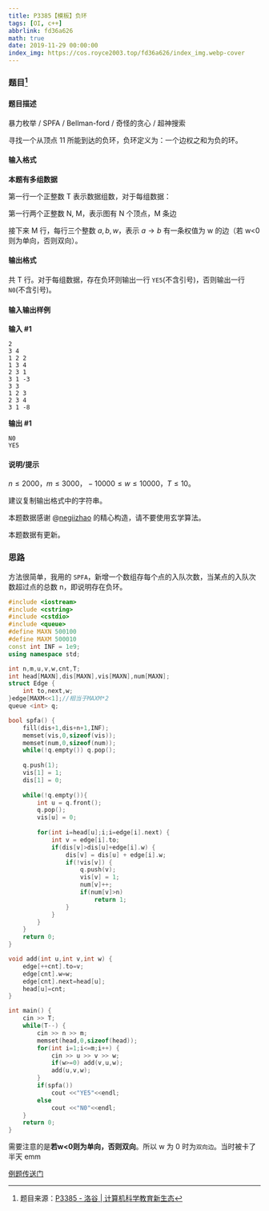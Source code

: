 ```yaml
---
title: P3385【模板】负环
tags: [OI, c++]
abbrlink: fd36a626
math: true
date: 2019-11-29 00:00:00
index_img: https://cos.royce2003.top/fd36a626/index_img.webp-cover
---
```


### 题目[^1]

#### 题目描述

暴力枚举 / SPFA / Bellman-ford / 奇怪的贪心 / 超神搜索

寻找一个从顶点 11 所能到达的负环，负环定义为：一个边权之和为负的环。
<!--more-->
#### 输入格式

**本题有多组数据**

第一行一个正整数 T 表示数据组数，对于每组数据：

第一行两个正整数 N, M，表示图有 N 个顶点，M 条边

接下来 M 行，每行三个整数 $a, b, w$，表示 $a \rightarrow b$ 有一条权值为 w 的边（若 w<0 则为单向，否则双向）。

#### 输出格式

共 T 行。对于每组数据，存在负环则输出一行 `YE5`(不含引号)，否则输出一行 `N0`(不含引号)。

#### 输入输出样例

**输入 #1**

```
2
3 4
1 2 2
1 3 4
2 3 1
3 1 -3
3 3
1 2 3
2 3 4
3 1 -8
```

**输出 #1**

```
N0
YE5
```

#### 说明/提示

$n\le 2000，m\le 3000，-10000\le w \le 10000，T\le 10$。

建议复制输出格式中的字符串。

本题数据感谢 @[negiizhao](https://www.luogu.com.cn/user/5643) 的精心构造，请不要使用玄学算法。

本题数据有更新。

### 思路

方法很简单，我用的 `SPFA`，新增一个数组存每个点的入队次数，当某点的入队次数超过点的总数 n，即说明存在负环。

<!--more-->

```cpp
#include <iostream>
#include <cstring>
#include <cstdio>
#include <queue>
#define MAXN 500100
#define MAXM 500010
const int INF = 1e9;
using namespace std;

int n,m,u,v,w,cnt,T;
int head[MAXN],dis[MAXN],vis[MAXN],num[MAXN];
struct Edge {
	int to,next,w;
}edge[MAXM<<1];//相当于MAXM*2
queue <int> q;

bool spfa() {
	fill(dis+1,dis+n+1,INF);
    memset(vis,0,sizeof(vis));
    memset(num,0,sizeof(num));
	while(!q.empty()) q.pop();
	
	q.push(1);
	vis[1] = 1;
	dis[1] = 0;
	
	while(!q.empty()){
		int u = q.front();
		q.pop();
		vis[u] = 0;
		
		for(int i=head[u];i;i=edge[i].next) {
			int v = edge[i].to;
			if(dis[v]>dis[u]+edge[i].w) {
				dis[v] = dis[u] + edge[i].w;
				if(!vis[v]) {
					q.push(v);
					vis[v] = 1;
					num[v]++;
					if(num[v]>n)
						return 1;
				}
			}	
		}
	}
	return 0;
}

void add(int u,int v,int w) {
	edge[++cnt].to=v;
	edge[cnt].w=w;
	edge[cnt].next=head[u];
	head[u]=cnt;
}

int main() {
	cin >> T;
	while(T--) {
		cin >> n >> m;
		memset(head,0,sizeof(head));
		for(int i=1;i<=m;i++) {
			cin >> u >> v >> w;
			if(w>=0) add(v,u,w);
			add(u,v,w);
		}
		if(spfa())
			cout <<"YE5"<<endl;
		else
			cout <<"N0"<<endl;
	}
	return 0;
}
```

需要注意的是**若w<0则为单向，否则双向**。所以 w 为 0 时为``双向边``。当时被卡了半天 emm

[例题传送门](/posts/4d5decec.html)

[^1]: 题目来源：[P3385 - 洛谷 | 计算机科学教育新生态](https://www.luogu.com.cn/problem/P3385)